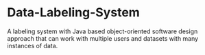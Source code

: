 # Data-Labeling-System
 A labeling system with Java based object-oriented software design approach that can work with multiple users and datasets with many instances of data. 
